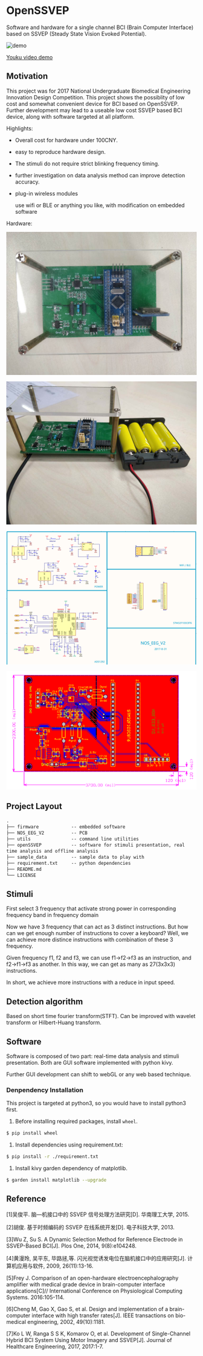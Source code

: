 # OpenSSVEP

Software and hardware for a single channel BCI (Brain Computer Interface) based on SSVEP (Steady State Vision Evoked Potential).

![demo](./.imgs/demo.gif)

[Youku video demo](https://v.youku.com/v_show/id_XMzA5NDg0MzY3Mg==.html)

## Motivation

This project was for 2017 National Undergraduate Biomedical Engineering Innovation Design Competition. This project shows the possiblity of low cost and somewhat convenient device for BCI based on OpenSSVEP. Further development may lead to a useable low cost SSVEP based BCI device, along with software targeted at all platform.

Highlights:

- Overall cost for hardware under 100CNY.
- easy to reproduce hardware design.
- The stimuli do not require strict blinking frequency timing.
- further investigation on data analysis method can improve detection accuracy.
- plug-in wireless modules

  use wifi or BLE or anything you like, with modification on embedded software

Hardware:

![hardware overview](./.imgs/hardware_overview.jpg)

![hardware with battery](./.imgs/hardware_with_battery.jpg)

![PCB schema](./.imgs/schema.png)

![PCB layout](./.imgs/PCB_layout.png)

## Project Layout

```
.
├── firmware            -- embedded software
├── NOS_EEG_V2          -- PCB
├── utils               -- command line utilities
├── openSSVEP           -- software for stimuli presentation, real time analysis and offline analysis
├── sample_data         -- sample data to play with
├── requirement.txt     -- python dependencies
├── README.md
└── LICENSE
```

## Stimuli

First select 3 frequency that activate strong power in corresponding frequency band in frequency domain

Now we have 3 frequency that can act as 3 distinct instructions. But how can we get enough number of instructions to cover a keyboard?
Well, we can achieve more distince instructions with combination of these 3 frequency.

Given frequency f1, f2 and f3, we can use f1->f2->f3 as an instruction, and f2->f1->f3 as another.
In this way, we can get as many as 27(3x3x3) instructions.

In short, we achieve more instructions with a reduce in input speed.

## Detection algorithm

Based on short time fourier transform(STFT). Can be improved with wavelet transform or Hilbert-Huang transform.

## Software

Software is composed of two part: real-time data analysis and stimuli presentation. Both are GUI software implemented with python kivy.

Further GUI development can shift to webGL or any web based technique.

### Denpendency Installation

This project is targeted at python3, so you would have to install python3 first.

1. Before installing required packages, install `wheel`.

```sh
$ pip install wheel
```

1. Install dependencies using requirement.txt:

```sh
$ pip install -r ./requirement.txt
```

1. Install kivy garden dependency of matplotlib.

```sh
$ garden install matplotlib --upgrade
```

## Reference

[1]吴俊平. 脑—机接口中的 SSVEP 信号处理方法研究[D]. 华南理工大学, 2015.

[2]胡俊. 基于时频编码的 SSVEP 在线系统开发[D]. 电子科技大学, 2013.

[3]Wu Z, Su S. A Dynamic Selection Method for Reference Electrode in SSVEP-Based BCI[J]. Plos One, 2014, 9(8):e104248.

[4]黄漫玲, 吴平东, 毕路拯,等. 闪光视觉诱发电位在脑机接口中的应用研究[J]. 计算机应用与软件, 2009, 26(11):13-16.

[5]Frey J. Comparison of an open-hardware electroencephalography amplifier with medical grade device in brain-computer interface applications[C]// International Conference on Physiological Computing Systems. 2016:105-114.

[6]Cheng M, Gao X, Gao S, et al. Design and implementation of a brain-computer interface with high transfer rates[J]. IEEE transactions on bio-medical engineering, 2002, 49(10):1181.

[7]Ko L W, Ranga S S K, Komarov O, et al. Development of Single-Channel Hybrid BCI System Using Motor Imagery and SSVEP[J]. Journal of Healthcare Engineering, 2017, 2017:1-7.
